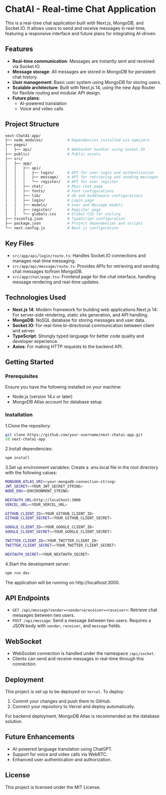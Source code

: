 # ChatAI - Real-time Chat Application

This is a real-time chat application built with Next.js, MongoDB, and Socket.IO. It allows users to send and receive messages in real-time, featuring a responsive interface and future plans for integrating AI-driven.

## Features

- **Real-time communication**: Messages are instantly sent and received via Socket.IO.
- **Message storage**: All messages are stored in MongoDB for persistent chat history.
- **User management**: Basic user system using MongoDB for storing users.
- **Scalable architecture**: Built with Next.js 14, using the new App Router for flexible routing and modular API design.
- **Future plans**:
  - AI-powered translation
  - Voice and video calls

## Project Structure

```bash
next-ChatAI-app/
├── node_modules/           # Dependencies installed via npm/yarn
├── pages/
│   ├── api/                # WebSocket handler using Socket.IO          
├── public/                 # Public assets
├── src/
│   ├── app/
│   │   ├── api/
│   │   │   ├── login/      # API for user login and authentication
│   │   │   ├── message/    # API for retrieving and sending messages
│   │   │   └── register/   # API for user register
│   │   ├── chat/           # Main chat page
│   │   ├── fonts/          # Font configurations
│   │   ├── lib/            # db and middleware configurations
│   │   ├── login/          # Login page
│   │   ├── models/         # User and Message models
│   │   ├── register/       # Register page
│   │   └── globals.css     # Global CSS for styling
├── tsconfig.json           # TypeScript configuration
├── package.json            # Project dependencies and scripts
└── next.config.js          # Next.js configuration
```
## Key Files
- `src/app/api/login/route.ts`: Handles Socket.IO connections and manages real-time messaging.
- `src/app/api/message/route.ts`: Provides APIs for retrieving and sending chat messages to/from MongoDB.
- `src/app/chat/page.tsx`: Frontend page for the chat interface, handling message rendering and real-time updates.

## Technologies Used

- **Next.js 14**: Modern framework for building web applications.Next.js 14: For server-side rendering, static site generation, and API handling.
- **MongoDB**: NoSQL database for storing messages and user data.
- **Socket.IO**: For real-time bi-directional communication between client and server.
- **TypeScript**: Strongly typed language for better code quality and developer experience.
- **Axios**: For making HTTP requests to the backend API.

## Getting Started
### Prerequisites
Ensure you have the following installed on your machine:

- Node.js (version 14.x or later)
- MongoDB Atlas account for database setup
### Installation
1.Clone the repository:

```bash
git clone https://github.com/your-username/next-chatai-app.git
cd next-chatai-app
```
2.Install dependencies:

```bash
npm install
```
3.Set up environment variables: Create a .env.local file in the root directory with the following values:

```bash
MONGODB_ATLAS_URI=<your-mongodb-connection-string>
JWT_SECRET=<YOUR_JWT_SECRET_STRING>
NODE_ENV=<ENVIRONMENT_STRING>

NEXTAUTH_URL=http://localhost:3000
VERCEL_URL=<YOUR_VERCEL_URL>

GITHUB_CLIENT_ID=<YOUR_GITHUB_CLIENT_ID>
GITHUB_CLIENT_SECRET=<YOUR_GITHUB_CLIENT_SECRET>

GOOGLE_CLIENT_ID=<YOUR_GOOGLE_CLIENT_ID>
GOOGLE_CLIENT_SECRET=<YOUR_GOOGLE_CLIENT_SECRET>

TWITTER_CLIENT_ID=<YOUR_TWITTER_CLIENT_ID>
TWITTER_CLIENT_SECRET=<YOUR_TWITTER_CLIENT_SECRET>

NEXTAUTH_SECRET=<YOUR_NEXTAUTH_SECRET>
```
4.Start the development server:

```bash
npm run dev
```
The application will be running on http://localhost:3000.

## API Endpoints
- `GET /api/message?sender=<sender>&receiver=<receiver>`: Retrieve chat messages between two users.
- `POST /api/message`: Send a message between two users. Requires a JSON body with `sender`, `receiver`, and `message` fields.

## WebSocket
- WebSocket connection is handled under the namespace `/api/socket`.
- Clients can send and receive messages in real-time through this connection.

## Deployment
This project is set up to be deployed on `Vercel`. To deploy:

1. Commit your changes and push them to GitHub.
2. Connect your repository to Vercel and deploy automatically.

For backend deployment, MongoDB Atlas is recommended as the database solution.

## Future Enhancements
- AI-powered language translation using ChatGPT.
- Support for voice and video calls via WebRTC.
- Enhanced user authentication and authorization.

## License
This project is licensed under the MIT License.